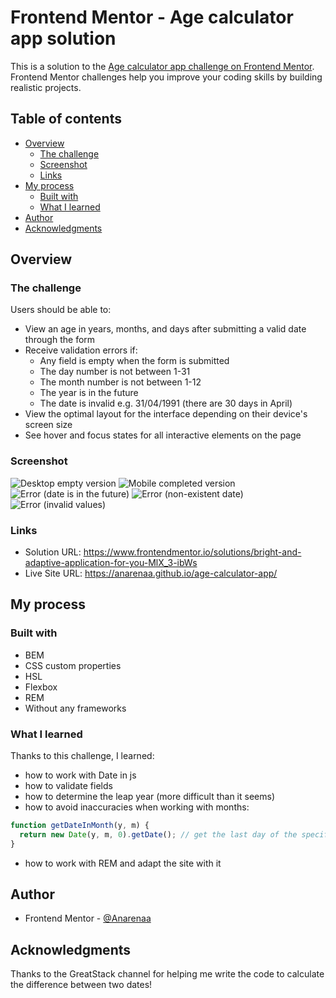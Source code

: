 # Frontend Mentor - Age calculator app solution

This is a solution to the [Age calculator app challenge on Frontend Mentor](https://www.frontendmentor.io/challenges/age-calculator-app-dF9DFFpj-Q). Frontend Mentor challenges help you improve your coding skills by building realistic projects. 

## Table of contents

- [Overview](#overview)
  - [The challenge](#the-challenge)
  - [Screenshot](#screenshot)
  - [Links](#links)
- [My process](#my-process)
  - [Built with](#built-with)
  - [What I learned](#what-i-learned)
- [Author](#author)
- [Acknowledgments](#acknowledgments)

## Overview

### The challenge

Users should be able to:

- View an age in years, months, and days after submitting a valid date through the form
- Receive validation errors if:
  - Any field is empty when the form is submitted
  - The day number is not between 1-31
  - The month number is not between 1-12
  - The year is in the future
  - The date is invalid e.g. 31/04/1991 (there are 30 days in April)
- View the optimal layout for the interface depending on their device's screen size
- See hover and focus states for all interactive elements on the page

### Screenshot

![Desktop empty version](./screenshots/desktop.png) 
![Mobile completed version](screenshots/mobile.png)
![Error (date is in the future)](screenshots/error1.png)
![Error (non-existent date)](screenshots/error2.png)
![Error (invalid values)](screenshots/error3.png)

### Links

- Solution URL: https://www.frontendmentor.io/solutions/bright-and-adaptive-application-for-you-MlX_3-ibWs
- Live Site URL: https://anarenaa.github.io/age-calculator-app/

## My process

### Built with

- BEM
- CSS custom properties
- HSL
- Flexbox
- REM
- Without any frameworks

### What I learned

Thanks to this challenge, I learned:
- how to work with Date in js
- how to validate fields
- how to determine the leap year (more difficult than it seems)
- how to avoid inaccuracies when working with months:
```js
function getDateInMonth(y, m) {
  return new Date(y, m, 0).getDate(); // get the last day of the specified month
}
```
- how to work with REM and adapt the site with it

## Author

- Frontend Mentor - [@Anarenaa](https://www.frontendmentor.io/profile/Anarenaa)

## Acknowledgments

Thanks to the GreatStack channel for helping me write the code to calculate the difference between two dates!

